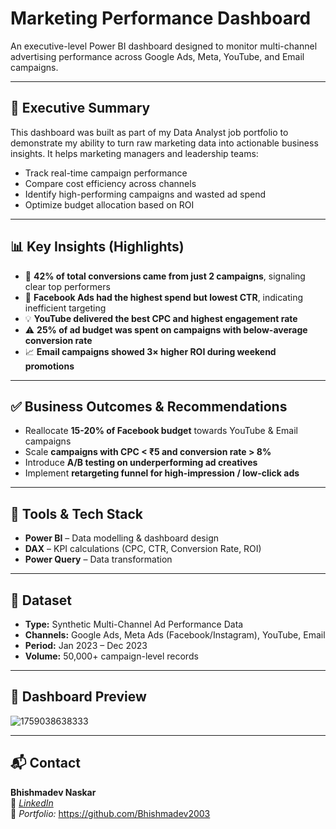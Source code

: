 # Marketing Performance Dashboard

An executive-level Power BI dashboard designed to monitor multi-channel advertising performance across Google Ads, Meta, YouTube, and Email campaigns.

---

## 📌 Executive Summary

This dashboard was built as part of my Data Analyst job portfolio to demonstrate my ability to turn raw marketing data into actionable business insights. It helps marketing managers and leadership teams:

- Track real-time campaign performance
- Compare cost efficiency across channels
- Identify high-performing campaigns and wasted ad spend
- Optimize budget allocation based on ROI

---

## 📊 Key Insights (Highlights)

- 🚀 **42% of total conversions came from just 2 campaigns**, signaling clear top performers
- 🔻 **Facebook Ads had the highest spend but lowest CTR**, indicating inefficient targeting
- 💡 **YouTube delivered the best CPC and highest engagement rate**
- ⚠️ **25% of ad budget was spent on campaigns with below-average conversion rate**
- 📈 **Email campaigns showed 3× higher ROI during weekend promotions**

---

## ✅ Business Outcomes & Recommendations

- Reallocate **15-20% of Facebook budget** towards YouTube & Email campaigns
- Scale **campaigns with CPC < ₹5 and conversion rate > 8%**
- Introduce **A/B testing on underperforming ad creatives**
- Implement **retargeting funnel for high-impression / low-click ads**

---

## 🧰 Tools & Tech Stack

- **Power BI** – Data modelling & dashboard design  
- **DAX** – KPI calculations (CPC, CTR, Conversion Rate, ROI)  
- **Power Query** – Data transformation  

---

## 📁 Dataset

- **Type:** Synthetic Multi-Channel Ad Performance Data  
- **Channels:** Google Ads, Meta Ads (Facebook/Instagram), YouTube, Email  
- **Period:** Jan 2023 – Dec 2023  
- **Volume:** 50,000+ campaign-level records  

---

## 📸 Dashboard Preview

![1759038638333](https://github.com/user-attachments/assets/994eb620-c549-4fe4-96cf-8379044075e3)

---

## 📬 Contact

**Bhishmadev Naskar**  
📧 *[LinkedIn](https://www.linkedin.com/in/bhishmadevnaskar)*  
📁 *Portfolio:* https://github.com/Bhishmadev2003
